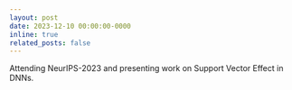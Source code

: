 ```yaml
---
layout: post
date: 2023-12-10 00:00:00-0000
inline: true
related_posts: false
---
```


Attending NeurIPS-2023 and presenting work on Support Vector Effect in DNNs.
